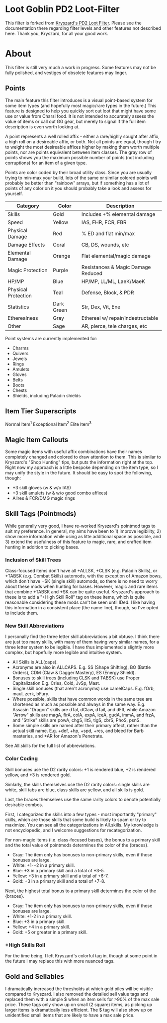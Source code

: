 # Loot Goblin PD2 Loot-Filter

This filter is forked from [Kryszard's PD2 Loot Filter](https://github.com/Kryszard-POD/Kryszard-s-PD2-Loot-Filter). Please see the documentation there regarding filter levels and other features not described here. Thank you, Kryszard, for all your good work.

# About

This filter is still very much a work in progress. Some features may not be fully polished, and vestiges of obsolete features may linger.

## Points

The main feature this filter introduces is a visual point-based system for some item types (and hopefully most magic/rare types in the future.) This feature is designed to help you quickly sort out loot that might have some use or value from Charsi food. It is not intended to accurately assess the value of items or call out GG gear, but merely to signal if the full item description is even worth looking at.

A point represents a well rolled affix - either a rare/highly sought after affix, a high roll on a desireable affix, or both. Not all points are equal, though I try to weight the most desireable affixes higher by making them worth multiple points, nor are points equivalent between item classes. The gray row of points shows you the maximum possible number of points (not including corruptions) for an item of a given type.

Points are color coded by their broad utility class. Since you are usually trying to min-max your build, lots of the same or similar colored points will probably be better than "rainbow" arrays, but if something has a lot of points of any color on it you should probably take a look and assess for yourself.

|Category           |Color      |Description                        |
|-------------------|-----------|-----------------------------------|
|Skills             |Gold       |Includes +% elemental damage       |
|Speed              |Yellow     |IAS, FHR, FCR, FBR                 |
|Physical Damage    |Red        |% ED and flat min/max              |
|Damage Effects     |Coral      |CB, DS, wounds, etc                |
|Elemental Damage   |Orange     |Flat elemental/magic damage        |
|Magic Protection   |Purple     |Resistances & Magic Damage Reduced |
|HP/MP              |Blue       |HP/MP, LL/ML, LaeK/MaeK            |
|Physical Protection|Teal       |Defense, Block, & PDR              |
|Statistics         |Dark Green |Str, Dex, Vit, Ene                 |
|Etherealness       |Gray       |Ethereal w/ repair/indestructable  |
|Other              |Sage       |AR, pierce, tele charges, etc      |

Point systems are currently implemented for:
 - Charms
 - Quivers
 - Jewels
 - Rings
 - Amulets
 - Gloves
 - Belts
 - Boots
 - Chests
 - Shields, including Paladin shields 

## Item Tier Superscripts

Normal Item<sup>1</sup>
Exceptional Item<sup>2</sup>
Elite Item<sup>3</sup>

## Magic Item Callouts

Some magic items with useful affix combinations have their names completely changed and colored to draw attention to them. This is similar to Kryszard's "Shop Hunting" tips, but puts the information right at the top. Right now my approach is a little bespoke depending on the item type, so I may unify the style in the future. It should be easy to spot the following, though:
 - +3 skill gloves (w & w/o IAS)
 - +3 skill amulets (w & w/o good combo affixes)
 - Allres & FCR/DMG magic rings

## Skill Tags (Pointmods)

While generally very good, I have re-worked Kryszard's pointmod tags to suit my preference. In general, my aims have been to 1) improve legibility, 2) show more information while using as litte additional space as possible, and 3) extend the usefulness of this feature to magic, rare, and crafted item hunting in addition to picking bases.

### Inclusion of Skill Trees

Class-focused items don't have all +ALLSK, +CLSK (e.g. Paladin Skills), or +TABSK (e.g. Combat Skills) automods, with the exception of Amazon bows, which don't have +SK (single skill) automods, so there is no need to worry about these mods when hunting for bases. However, magic and rare items that combine +TABSK and +SK can be quite useful. Kryszard's approach to these is to add a "+High Skill Roll" tag on these items, which is quite reasonable considering these mods can't be seen until IDed. I like having this information in a consistent place (the name line), though, so I've opted to include them.

### New Skill Abbreviations
I personally find the three letter skill abbreviations a bit obtuse. I think there are just too many skills, with many of them having very similar names, for a three letter system to be legible. I have thus implemented a slightly more complex, but hopefully more legible and intuitive system.
 - All Skills is ALL(caps).
 - Acronyms are also in ALLCAPS. E.g. SS (Shape Shifting), BO (Battle Orders), CDM (Claw & Dagger Mastery), ES (Energy Shield).
 - Bonuses to skill trees (including CLSK and TABSK) use Proper Capitalization E.g. Cries, Cold, JvSp, Mast.
 - Single skill bonuses (that aren't acronyms) use camelCaps. E.g. fOrb, maul, zerk, bFury.
 - Where possible, skills that have common words in the same tree are shortened as much as possible and always in the same way. E.g. Assasin "Dragon" skills are dTal, dClaw, dTail, and dFlt, while Amazon "Arrow" skills are magA, firA, colA, expA, iceA, gudA, immA, and frzA, and "Strike" skills are powA, chgS, litS, tigS, cbrS, PhoS, psnS.
 - Some simple skills are named after their primary affect, rather than the actual skill name. E.g. +def, +hp, +spd, +res, and bleed for Barb masteries, and +AR for Amazon's Penetrate.

See All.skills for the full list of abbreviations.

### Color Coding

Skill bonuses use the D2 rarity colors: +1 is rendered blue, +2 is rendered yellow, and +3 is rendered gold.

Simlarly, the skills themselves use the D2 rarity colors: single skills are white, skill tabs are blue, class skills are yellow, and all skills is gold.

Last, the braces themselves use the same rarity colors to denote potentially desirable combos.

First, I categorized the skills into a few types - most importantly "primary" skills, which are those skills that some build is likely to spam or try to maximize. You can see all the categorizations in All.skills. My knowledge is not encyclopedic, and I welcome suggestions for recategorization.

For non-magic items (i.e. class-focused bases), the bonus to a primary skill and the total value of pointmods determines the color of the {braces}.
 - Gray: The item only has bonuses to non-primary skills, even if those bonuses are large.
 - White: +1-+2 in a primary skill.
 - Blue: +3 in a primary skill and a total of +3-5.
 - Yellow: +3 in a primary skill and a total of +6-7.
 - Gold: +3 in a primary skill and a total of +7-8.

Next, the highest total bonus to a primary skill determines the color of the {braces}.
 - Gray: The item only has bonuses to non-primary skills, even if those bonuses are large.
 - White: +1-2 in a primary skill.
 - Blue: +3 in a primary skill.
 - Yellow: +4 in a primary skill.
 - Gold: +5 or greater in a primary skill.

### +High Skills Roll

For the time being, I left Kryszard's colorful tag in, though at some point in the future I may replace this with more nuanced tags.

## Gold and Sellables

I dramatically increased the thresholds at which gold piles will be visible compared to Kryszard. I also removed the detailed sell value tags and replaced them with a simple $ when an item sells for >90% of the max sale price. These tags only show up on small (2 square) items, as picking up larger items is dramatically less efficient. The $ tag will also show up on unidentified small items that are likely to have a max sale price.
